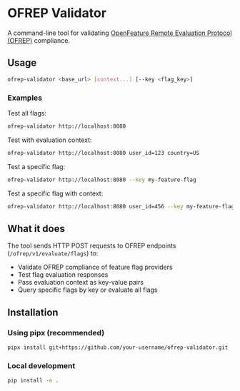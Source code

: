 # OFREP Validator

A command-line tool for validating [OpenFeature Remote Evaluation Protocol (OFREP)](https://openfeature.dev/specification/appendix-b) compliance.

## Usage

```bash
ofrep-validator <base_url> [context...] [--key <flag_key>]
```

### Examples

Test all flags:
```bash
ofrep-validator http://localhost:8080
```

Test with evaluation context:
```bash
ofrep-validator http://localhost:8080 user_id=123 country=US
```

Test a specific flag:
```bash
ofrep-validator http://localhost:8080 --key my-feature-flag
```

Test a specific flag with context:
```bash
ofrep-validator http://localhost:8080 user_id=456 --key my-feature-flag
```

## What it does

The tool sends HTTP POST requests to OFREP endpoints (`/ofrep/v1/evaluate/flags`) to:
- Validate OFREP compliance of feature flag providers
- Test flag evaluation responses
- Pass evaluation context as key-value pairs
- Query specific flags by key or evaluate all flags

## Installation

### Using pipx (recommended)
```bash
pipx install git+https://github.com/your-username/ofrep-validator.git
```

### Local development
```bash
pip install -e .
```
